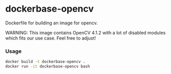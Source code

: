 # dockerbase-opencv

Dockerfile for building an image for opencv.

WARNING: This image contains OpenCV 4.1.2 with a lot of disabled modules which fits our use case. Feel free to adjust!

### Usage
```bash
docker build -t dockerbase-opencv .
docker run -it dockerbase-opencv bash
```
